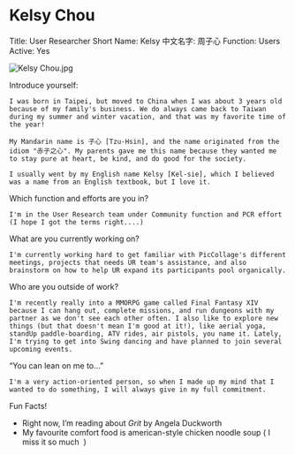 # Kelsy Chou

Title: User Researcher
Short Name: Kelsy
中文名字: 周子心
Function: Users
Active: Yes

![Kelsy Chou.jpg](Kelsy%20Chou%209a73d5fdf80e4f35bb249bf263592d5f/Kelsy_Chou.jpg)

Introduce yourself:

```
I was born in Taipei, but moved to China when I was about 3 years old because of my family's business. We do always came back to Taiwan during my summer and winter vacation, and that was my favorite time of the year!

My Mandarin name is 子心 [Tzu-Hsin], and the name originated from the idiom "赤子之心". My parents gave me this name because they wanted me to stay pure at heart, be kind, and do good for the society.

I usually went by my English name Kelsy [Kel-sie], which I believed was a name from an English textbook, but I love it.
```

Which function and efforts are you in?

```
I'm in the User Research team under Community function and PCR effort (I hope I got the terms right....)

```

What are you currently working on?

```
I'm currently working hard to get familiar with PicCollage's different meetings, projects that needs UR team's assistance, and also brainstorm on how to help UR expand its participants pool organically.

```

Who are you outside of work?

```
I'm recently really into a MMORPG game called Final Fantasy XIV because I can hang out, complete missions, and run dungeons with my partner as we don't see each other often. I also like to explore new things (but that doesn't mean I'm good at it!), like aerial yoga, standUp paddle-boarding, ATV rides, air pistols, you name it. Lately, I'm trying to get into Swing dancing and have planned to join several upcoming events.

```

“You can lean on me to…”

```
I'm a very action-oriented person, so when I made up my mind that I wanted to do something, I will always give in my full commitment.

```

Fun Facts!

- Right now, I’m reading about *Grit* by Angela Duckworth
- My favourite comfort food is american-style chicken noodle soup ( I miss it so much  )